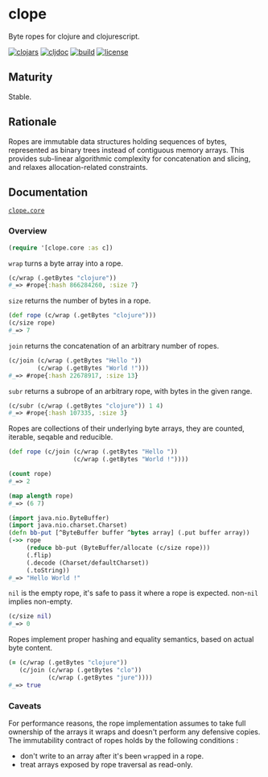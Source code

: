 # clope

Byte ropes for clojure and clojurescript.

[![clojars](https://img.shields.io/clojars/v/clope.svg)](https://clojars.org/clope)
[![cljdoc](https://cljdoc.org/badge/clope/clope)](https://cljdoc.org/d/clope/clope/CURRENT)
[![build](https://travis-ci.org/leonoel/clope.svg?branch=master)](https://travis-ci.org/leonoel/clope)
[![license](https://img.shields.io/github/license/leonoel/clope.svg)](LICENSE)


## Maturity

Stable.


## Rationale

Ropes are immutable data structures holding sequences of bytes, represented as binary trees instead of contiguous memory arrays. This provides sub-linear algorithmic complexity for concatenation and slicing, and relaxes allocation-related constraints.


## Documentation

[`clope.core`](https://cljdoc.org/d/clope/clope/CURRENT/api/clope.core)


### Overview

```clojure
(require '[clope.core :as c])
```

`wrap` turns a byte array into a rope.
```clojure
(c/wrap (.getBytes "clojure"))
#_=> #rope{:hash 866284260, :size 7}
```

`size` returns the number of bytes in a rope.
```clojure
(def rope (c/wrap (.getBytes "clojure")))
(c/size rope)
#_=> 7
```

`join` returns the concatenation of an arbitrary number of ropes.
```clojure
(c/join (c/wrap (.getBytes "Hello "))
        (c/wrap (.getBytes "World !")))
#_=> #rope{:hash 22678917, :size 13}
```

`subr` returns a subrope of an arbitrary rope, with bytes in the given range.
```clojure
(c/subr (c/wrap (.getBytes "clojure")) 1 4)
#_=> #rope{:hash 107335, :size 3}
```

Ropes are collections of their underlying byte arrays, they are counted, iterable, seqable and reducible.
```clojure
(def rope (c/join (c/wrap (.getBytes "Hello "))
                  (c/wrap (.getBytes "World !"))))

(count rope)
#_=> 2

(map alength rope)
#_=> (6 7)

(import java.nio.ByteBuffer)
(import java.nio.charset.Charset)
(defn bb-put [^ByteBuffer buffer ^bytes array] (.put buffer array))
(->> rope
     (reduce bb-put (ByteBuffer/allocate (c/size rope)))
     (.flip)
     (.decode (Charset/defaultCharset))
     (.toString))
#_=> "Hello World !"
```

`nil` is the empty rope, it's safe to pass it where a rope is expected. non-`nil` implies non-empty.
```clojure
(c/size nil)
#_=> 0
```

Ropes implement proper hashing and equality semantics, based on actual byte content.
```clojure
(= (c/wrap (.getBytes "clojure"))
   (c/join (c/wrap (.getBytes "clo"))
           (c/wrap (.getBytes "jure"))))
#_=> true
```


### Caveats

For performance reasons, the rope implementation assumes to take full ownership of the arrays it wraps and doesn't perform any defensive copies. The immutability contract of ropes holds by the following conditions :
* don't write to an array after it's been `wrap`ped in a rope.
* treat arrays exposed by rope traversal as read-only.